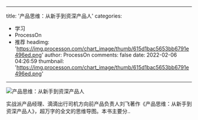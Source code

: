 
---
title: '产品思维：从新手到资深产品人'
categories: 
 - 学习
 - ProcessOn
 - 推荐
headimg: 'https://img.processon.com/chart_image/thumb/615d1bac5653bb6791e496ed.png'
author: ProcessOn
comments: false
date: 2022-02-06 04:26:59
thumbnail: 'https://img.processon.com/chart_image/thumb/615d1bac5653bb6791e496ed.png'
---

<div>   
<img class="thumb" alt="产品思维：从新手到资深产品人" src="https://img.processon.com/chart_image/thumb/615d1bac5653bb6791e496ed.png" referrerpolicy="no-referrer">
<p>实战派产品经理、滴滴出行司机方向前产品负责人刘飞著作《产品思维：从新手到资深产品人》，超万字的全文的思维导图。本书主要分..</p>  
</div>
            